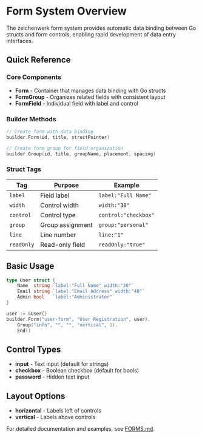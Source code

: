 # Form System Overview

The zeichenwerk form system provides automatic data binding between Go structs
and form controls, enabling rapid development of data entry interfaces.

## Quick Reference

### Core Components

- **Form** - Container that manages data binding with Go structs
- **FormGroup** - Organizes related fields with consistent layout
- **FormField** - Individual field with label and control

### Builder Methods

```go
// Create form with data binding
builder.Form(id, title, structPointer)

// Create form group for field organization  
builder.Group(id, title, groupName, placement, spacing)
```

### Struct Tags

| Tag | Purpose | Example |
|-----|---------|---------|
| `label` | Field label | `label:"Full Name"` |
| `width` | Control width | `width:"30"` |
| `control` | Control type | `control:"checkbox"` |
| `group` | Group assignment | `group:"personal"` |
| `line` | Line number | `line:"1"` |
| `readOnly` | Read-only field | `readOnly:"true"` |

## Basic Usage

```go
type User struct {
    Name  string `label:"Full Name" width:"30"`
    Email string `label:"Email Address" width:"40"`
    Admin bool   `label:"Administrator"`
}

user := &User{}
builder.Form("user-form", "User Registration", user).
    Group("info", "", "", "vertical", 1).
    End()
```

## Control Types

- **input** - Text input (default for strings)
- **checkbox** - Boolean checkbox (default for bools)  
- **password** - Hidden text input

## Layout Options

- **horizontal** - Labels left of controls
- **vertical** - Labels above controls

For detailed documentation and examples, see [FORMS.md](FORMS.md).
